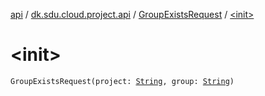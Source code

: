 [api](../../index.md) / [dk.sdu.cloud.project.api](../index.md) / [GroupExistsRequest](index.md) / [&lt;init&gt;](./-init-.md)

# &lt;init&gt;

`GroupExistsRequest(project: `[`String`](https://kotlinlang.org/api/latest/jvm/stdlib/kotlin/-string/index.html)`, group: `[`String`](https://kotlinlang.org/api/latest/jvm/stdlib/kotlin/-string/index.html)`)`